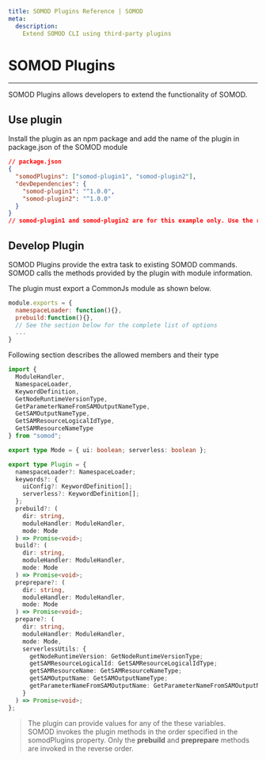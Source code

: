 ```YAML
title: SOMOD Plugins Reference | SOMOD
meta:
  description:
    Extend SOMOD CLI using third-party plugins
```

# SOMOD Plugins

---

SOMOD Plugins allows developers to extend the functionality of SOMOD.

## Use plugin

Install the plugin as an npm package and add the name of the plugin in package.json of the SOMOD module

```json
// package.json
{
  "somodPlugins": ["somod-plugin1", "somod-plugin2"],
  "devDependencies": {
    "somod-plugin1": "^1.0.0",
    "somod-plugin2": "^1.0.0"
  }
}
// somod-plugin1 and somod-plugin2 are for this example only. Use the right plugin in your case
```

## Develop Plugin

SOMOD Plugins provide the extra task to existing SOMOD commands. SOMOD calls the methods provided by the plugin with module information.

The plugin must export a CommonJs module as shown below.

```javascript
module.exports = {
  namespaceLoader: function(){},
  prebuild:function(){},
  // See the section below for the complete list of options
  ...
}
```

Following section describes the allowed members and their type

```typescript
import {
  ModuleHandler,
  NamespaceLoader,
  KeywordDefinition,
  GetNodeRuntimeVersionType,
  GetParameterNameFromSAMOutputNameType,
  GetSAMOutputNameType,
  GetSAMResourceLogicalIdType,
  GetSAMResourceNameType
} from "somod";

export type Mode = { ui: boolean; serverless: boolean };

export type Plugin = {
  namespaceLoader?: NamespaceLoader;
  keywords?: {
    uiConfig?: KeywordDefinition[];
    serverless?: KeywordDefinition[];
  };
  prebuild?: (
    dir: string,
    moduleHandler: ModuleHandler,
    mode: Mode
  ) => Promise<void>;
  build?: (
    dir: string,
    moduleHandler: ModuleHandler,
    mode: Mode
  ) => Promise<void>;
  preprepare?: (
    dir: string,
    moduleHandler: ModuleHandler,
    mode: Mode
  ) => Promise<void>;
  prepare?: (
    dir: string,
    moduleHandler: ModuleHandler,
    mode: Mode,
    serverlessUtils: {
      getNodeRuntimeVersion: GetNodeRuntimeVersionType;
      getSAMResourceLogicalId: GetSAMResourceLogicalIdType;
      getSAMResourceName: GetSAMResourceNameType;
      getSAMOutputName: GetSAMOutputNameType;
      getParameterNameFromSAMOutputName: GetParameterNameFromSAMOutputNameType;
    }
  ) => Promise<void>;
};
```

> The plugin can provide values for any of the these variables.  
> SOMOD invokes the plugin methods in the order specified in the somodPlugins property. Only the **prebuild** and **preprepare** methods are invoked in the reverse order.
